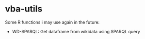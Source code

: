 # vba-utils
Some R functions i may use again in the future:

- WD-SPARQL: Get dataframe from wikidata using SPARQL query
